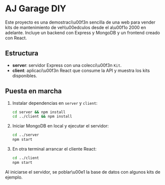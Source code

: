 # AJ Garage DIY

Este proyecto es una demostraci\u00f3n sencilla de una web para vender kits de mantenimiento de veh\u00edculos desde el a\u00f1o 2000 en adelante. Incluye un backend con Express y MongoDB y un frontend creado con React.

## Estructura
- **server**: servidor Express con una colecci\u00f3n `Kit`.
- **client**: aplicaci\u00f3n React que consume la API y muestra los kits disponibles.

## Puesta en marcha
1. Instalar dependencias en `server` y `client`:
   ```bash
   cd server && npm install
   cd ../client && npm install
   ```
2. Iniciar MongoDB en local y ejecutar el servidor:
   ```bash
   cd ../server
   npm start
   ```
3. En otra terminal arrancar el cliente React:
   ```bash
   cd ../client
   npm start
   ```

Al iniciarse el servidor, se poblar\u00e1 la base de datos con algunos kits de ejemplo.
